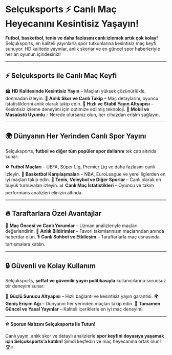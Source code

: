 # Selçuksports ⚡ Canlı Maç Heyecanını Kesintisiz Yaşayın!

**Futbol, basketbol, tenis ve daha fazlasını canlı izlemek artık çok kolay!** Selçuksports, en kaliteli yayınlarla spor tutkunlarına kesintisiz maç keyfi sunuyor. HD kalitede yayınlar, anlık skorlar ve en güncel spor haberleriyle her an oyunun içindesiniz!

---

## ⚡ Selçuksports ile Canlı Maç Keyfi

🏟 **HD Kalitesinde Kesintisiz Yayın** – Maçları yüksek çözünürlükle, donmadan izleyin.
📡 **Anlık Skor ve Canlı Takip** – Maç detaylarını, oyuncu istatistiklerini anlık olarak takip edin.
🚀 **Hızlı ve Stabil Yayın Altyapısı** – Kesintisiz izleme deneyimi için optimize edilmiş teknoloji.
📱 **Mobil ve Masaüstü Uyumlu** – Nerede olursanız olun, her cihazdan erişim sağlayın.

---

## 🌍 Dünyanın Her Yerinden Canlı Spor Yayını

Selçuksports, **futbol ve diğer tüm popüler spor dallarını** tek çatı altında sunar:

⚽ **Futbol Maçları** – UEFA, Süper Lig, Premier Lig ve daha fazlasını canlı izleyin.
🏀 **Basketbol Karşılaşmaları** – NBA, EuroLeague ve yerel liglerden en iyi maçları takip edin.
🎾 **Tenis, Voleybol ve Diğer Sporlar** – Canlı olarak en büyük turnuvaları izleyin.
📊 **Canlı Maç İstatistikleri** – Oyuncu ve takım performans analizleri elinizin altında.

---

## 🔥 Taraftarlara Özel Avantajlar

📢 **Maç Öncesi ve Canlı Yorumlar** – Uzman analizleriyle maçları değerlendirin.
🔔 **Anlık Bildirimler** – Favori takımlarınızın maçlarından anında haberdar olun.
🎙 **Canlı Sohbet ve Etkileşim** – Taraftarlarla maç esnasında tartışmalara katılın.

---

## 🔒 Güvenli ve Kolay Kullanım

Selçuksports, **şeffaf ve güvenilir yayın politikasıyla** kullanıcılarına sorunsuz bir deneyim sunar:

🔐 **Güçlü Sunucu Altyapısı** – Hızlı bağlantı ve kesintisiz yayın garantisi.
🌍 **Geniş Erişim Ağı** – Dünyanın her yerinden maçları takip edin.
📜 **Tamamen Güncel ve Yasal Yayınlar** – Kaliteli içeriklerle en iyi maç deneyimi.

---

⚽ **Sporun Nabzını Selçuksports ile Tutun!**

Canlı yayın, anlık skor ve detaylı analizlerle **spor keyfini doyasıya yaşamak için Selçuksports’a katılın!** Şimdi keşfedin ve maç heyecanına ortak olun! 🏆🔥

